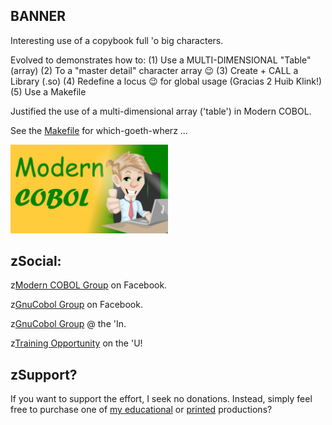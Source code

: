 ## BANNER
Interesting use of a copybook full 'o big characters. 

Evolved to demonstrates how to:
(1) Use a MULTI-DIMENSIONAL "Table" (array) 
(2) To a "master detail" character array 😉 
(3) Create + CALL a Library (.so)
(4) Redefine a locus 😉 for global usage (Gracias 2 Huib Klink!)
(5) Use a Makefile

Justified the use of a multi-dimensional array ('table') in Modern COBOL.

See the [Makefile](https://github.com/soft9000/COBOL/blob/main/TheCommons/BANNER/Makefile) for which-goeth-wherz ...

<img src='https://github.com/soft9000/COBOL/blob/main/_IMAGES/SimplyCOBOL_Logo.jpg' width='50%' height='50%'>

## zSocial:

z[Modern COBOL Group](https://www.facebook.com/profile.php?id=61553633952913) on Facebook.

z[GnuCobol Group](https://www.facebook.com/groups/gnucobol) on Facebook.

z[GnuCobol Group](https://www.linkedin.com/groups/12921968/) @ the 'In.

z[Training Opportunity](https://www.udemy.com/course/simply-cobol) on the 'U!


## zSupport?
If you want to support the effort, I seek no donations. Instead, simply feel free to purchase one of [my educational](https://www.udemy.com/user/randallnagy2/) or [printed](https://www.amazon.com/Randall-Nagy/e/B08ZJLH1VN?ref=sr_ntt_srch_lnk_1&qid=1660050704&sr=8-1) productions?
